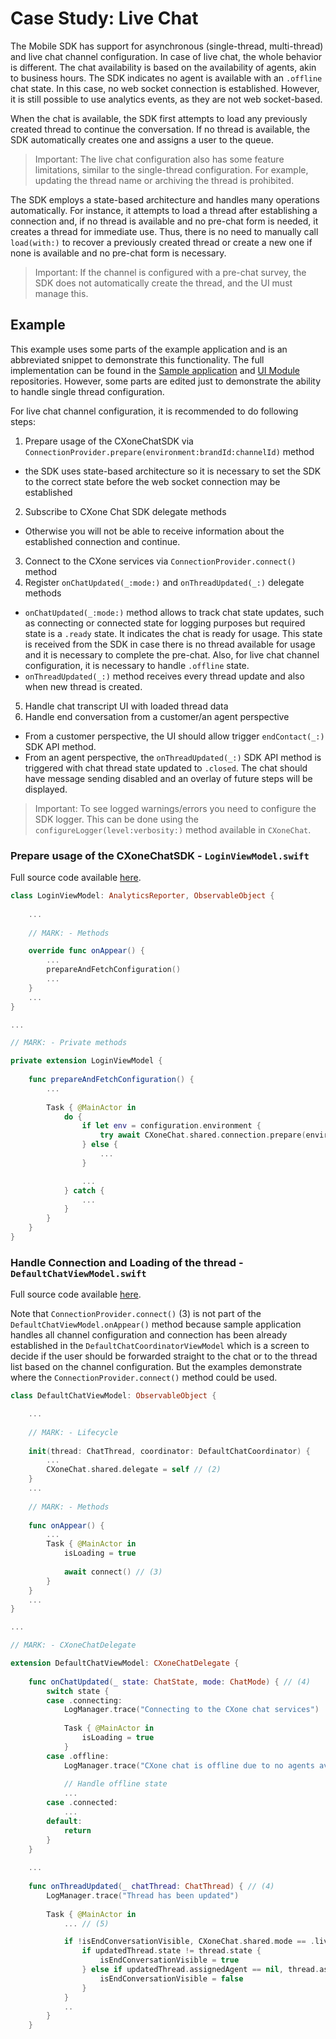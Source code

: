 # Case Study: Live Chat

The Mobile SDK has support for asynchronous (single-thread, multi-thread) and live chat channel configuration. In case of live chat, the whole behavior is different. The chat availability is based on the availability of agents, akin to business hours.
The SDK indicates no agent is available with an `.offline` chat state.  In this case, no web socket connection is established. However, it is still possible to use analytics events, as they are not web socket-based.

When the chat is available, the SDK first attempts to load any previously created thread to continue the conversation. If no thread is available, the SDK automatically creates one and assigns a user to the queue.

> Important: The live chat configuration also has some feature limitations, similar to the single-thread configuration. For example, updating the thread name or archiving the thread is prohibited.

The SDK employs a state-based architecture and handles many operations automatically. For instance, it attempts to load a thread after establishing a connection and, if no thread is available and no pre-chat form is needed, it creates a thread for immediate use. Thus, there is no need to manually call `load(with:)` to recover a previously created thread or create a new one if none is available and no pre-chat form is necessary.

> Important: If the channel is configured with a pre-chat survey, the SDK does not automatically create the thread, and the UI must manage this.


## Example

This example uses some parts of the example application and is an abbreviated snippet to demonstrate this functionality. The full implementation can be found in the [Sample application](https://github.com/nice-devone/nice-cxone-mobile-sdk-ios/tree/main/sample) and [UI Module](https://github.com/nice-devone/nice-cxone-mobile-sdk-ios/tree/main/cxone-chat-ui) repositories. However, some parts are edited just to demonstrate the ability to handle single thread configuration.

For live chat channel configuration, it is recommended to do following steps:

1. Prepare usage of the CXoneChatSDK via `ConnectionProvider.prepare(environment:brandId:channelId)` method
  - the SDK uses state-based architecture so it is necessary to set the SDK to the correct state before the web socket connection may be established
2. Subscribe to CXone Chat SDK delegate methods
  - Otherwise you will not be able to receive information about the established connection and continue.
3. Connect to the CXone services via `ConnectionProvider.connect()` method
4. Register `onChatUpdated(_:mode:)` and `onThreadUpdated(_:)` delegate methods
  - `onChatUpdated(_:mode:)` method allows to track chat state updates, such as connecting or connected state for logging purposes but required state is a `.ready` state. It indicates the chat is ready for usage. This state is received from the SDK in case there is no thread available for usage and it is necessary to complete the pre-chat. Also, for live chat channel configuration, it is necessary to handle `.offline` state.
  - `onThreadUpdated(_:)` method receives every thread update and also when new thread is created.
5. Handle chat transcript UI with loaded thread data
6. Handle end conversation from a customer/an agent perspective
  - From a customer perspective, the UI should allow trigger `endContact(_:)` SDK API method.
  - From an agent perspective, the `onThreadUpdated(_:)` SDK API method is triggered with chat thread state updated to `.closed`. The chat should have message sending disabled and an overlay of future steps will be displayed.

> Important: To see logged warnings/errors you need to configure the SDK logger. This can be done using the `configureLogger(level:verbosity:)` method available in `CXoneChat`.

### Prepare usage of the CXoneChatSDK - `LoginViewModel.swift`
Full source code available [here](https://github.com/nice-devone/nice-cxone-mobile-sdk-ios/blob/main/sample/iOSSDKExample/Sources/Presentation/Views/Login/LoginViewModel.swift).

```swift
class LoginViewModel: AnalyticsReporter, ObservableObject {
    
    ...
    
    // MARK: - Methods

    override func onAppear() {
        ...
        prepareAndFetchConfiguration()
        ...
    }
    ...
}

...

// MARK: - Private methods

private extension LoginViewModel {
    
    func prepareAndFetchConfiguration() {
        ...
        
        Task { @MainActor in
            do {
                if let env = configuration.environment {
                    try await CXoneChat.shared.connection.prepare(environment: env, brandId: configuration.brandId, channelId: configuration.channelId) // (1)
                } else {
                    ...
                }

                ...
            } catch {
                ...
            }
        }
    }
}
```

### Handle Connection and Loading of the thread - `DefaultChatViewModel.swift`
Full source code available [here](https://github.com/nice-devone/nice-cxone-mobile-sdk-ios/blob/main/cxone-chat-ui/Sources/Presentation/Implementation/Default/Chat/DefaultChatViewModel.swift).

Note that `ConnectionProvider.connect()` (3) is not part of the `DefaultChatViewModel.onAppear()` method because sample application handles all channel configuration and connection has been already established in the `DefaultChatCoordinatorViewModel` which is a screen to decide if the user should be forwarded straight to the chat or to the thread list based on the channel configuration. But the examples demonstrate where the `ConnectionProvider.connect()` method could be used.

```swift
class DefaultChatViewModel: ObservableObject {

    ...
    
    // MARK: - Lifecycle
    
    init(thread: ChatThread, coordinator: DefaultChatCoordinator) {
        ...
        CXoneChat.shared.delegate = self // (2)
    }
    ...
    
    // MARK: - Methods
    
    func onAppear() {
        ...
        Task { @MainActor in
            isLoading = true
            
            await connect() // (3)
        }
    }
    ...
}

...

// MARK: - CXoneChatDelegate

extension DefaultChatViewModel: CXoneChatDelegate {
    
    func onChatUpdated(_ state: ChatState, mode: ChatMode) { // (4)
        switch state {
        case .connecting:
            LogManager.trace("Connecting to the CXone chat services")
            
            Task { @MainActor in
                isLoading = true
            }
        case .offline:
            LogManager.trace("CXone chat is offline due to no agents available")
            
            // Handle offline state
            ...
        case .connected:
            ...
        default:
            return
        }
    }
    
    ...
    
    func onThreadUpdated(_ chatThread: ChatThread) { // (4)
        LogManager.trace("Thread has been updated")
        
        Task { @MainActor in
            ... // (5)

            if !isEndConversationVisible, CXoneChat.shared.mode == .liveChat, updatedThread.state == .closed { // (6)
                if updatedThread.state != thread.state {
                    isEndConversationVisible = true
                } else if updatedThread.assignedAgent == nil, thread.assignedAgent != nil {
                    isEndConversationVisible = false
                }
            }
            ..
        }
    }
``` 
